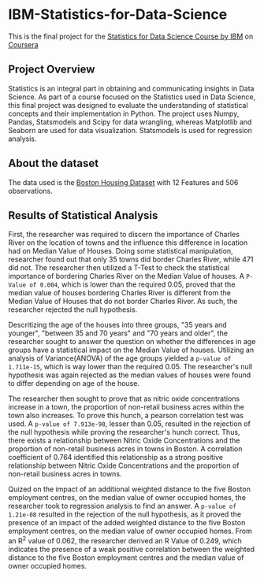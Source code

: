 # IBM-Statistics-for-Data-Science

This is the final project for the [Statistics for Data Science Course by IBM](
https://www.coursera.org/learn/statistics-for-data-science-python) on [Coursera](https://www.coursera.org/)

## Project Overview

Statistics is an integral part in obtaining and communicating insights in Data Science. As part of a course focused on the Statistics used in Data Science, this final project was designed to evaluate the understanding of statistical concepts and their implementation in Python. The project uses Numpy, Pandas, Statsmodels and Scipy for data wrangling, whereas Matplotlib and Seaborn are used for data visualization. Statsmodels is used for regression analysis.

## About the dataset

The data used is the [Boston Housing Dataset](https://cf-courses-data.s3.us.cloud-object-storage.appdomain.cloud/IBMDeveloperSkillsNetwork-ST0151EN-SkillsNetwork/labs/boston_housing.csv') with 12 Features and 506 observations.

## Results of Statistical Analysis

First, the researcher was required to discern the importance of Charles River on the location of towns and the influence this difference in location had on Median Value of Houses. Doing some statistical manipulation, researcher found out that only 35 towns did border Charles River, while 471 did not. The researcher then utilized a T-Test to check the statistical importance of bordering Charles River on the Median Value of houses. A `P-Value of 0.004`, which is lower than the required 0.05, proved that the median value of houses bordering Charles River is different from the Median Value of Houses that do not border Charles River. As such, the researcher rejected the null hypothesis.

Descritizing the age of the houses into three groups, "35 years and younger", "between 35 and 70 years" and "70 years and older", the researcher sought to answer the question on whether the differences in age groups have a statistical impact on the Median Value of houses. Utilizing an analysis of Variance(ANOVA) of the age groups yielded a `p-value of 1.711e-15`, which is way lower than the required 0.05. The researcher's null hypothesis was again rejected as the median values of houses were found to differ depending on age of the house.

The researcher then sought to prove that as nitric oxide concentrations increase in a town, the proportion of non-retail business acres within the town also increases. To prove this hunch, a pearson correlation test was used. A `p-value of 7.913e-98`, lesser than 0.05, resulted in the rejection of the null hypothesis while proving the researcher's hunch correct. Thus, there exists a relationship between Nitric Oxide Concentrations and the proportion of non-retail business acres in towns in Boston. A correlation coefficient of 0.764 identified this relationship as a strong positive relationship between Nitric Oxide Concentrations and the proportion of non-retail business acres in towns.

Quized on the impact of an additional weighted distance to the five Boston employment centres, on the median value of owner occupied homes, the researcher took to regression analysis to find an answer. A `p-value of 1.21e-08` resulted in the rejection of the null hypothesis, as it proved the presence of an impact of the added weighted distance to the five Boston employment centres, on the median value of owner occupied homes. From an R<sup>2</sup> value of 0.062, the researcher derived an R Value of 0.249, which indicates the presence of a weak positive correlation between the weighted distance to the five Boston employment centres and the median value of owner occupied homes.
